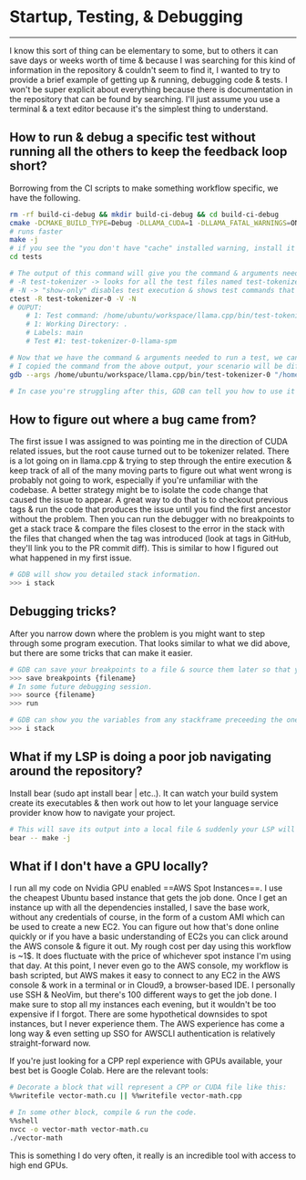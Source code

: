 # Startup, Testing, & Debugging
---
I know this sort of thing can be elementary to some, but to others it can save days or weeks worth of time & because I was searching for this kind of information in the repository & couldn't seem to find it, I wanted to try to provide a brief example of getting up & running, debugging code & tests. I won't be super explicit about everything because there is documentation in the repository that can be found by searching. I'll just assume you use a terminal & a text editor because it's the simplest thing to understand.

## How to run & debug a specific test without running all the others to keep the feedback loop short?
Borrowing from the CI scripts to make something workflow specific, we have the following.
```bash
rm -rf build-ci-debug && mkdir build-ci-debug && cd build-ci-debug
cmake -DCMAKE_BUILD_TYPE=Debug -DLLAMA_CUDA=1 -DLLAMA_FATAL_WARNINGS=ON .. && cd ..
# runs faster
make -j
# if you see the "you don't have "cache" installed warning, install it to save immense amounts of time!"
cd tests

# The output of this command will give you the command & arguments needed to run GDB.
# -R test-tokenizer -> looks for all the test files named test-tokenizer* (R=Regex)
# -N -> "show-only" disables test execution & shows test commands that you can feed to GDB.
ctest -R test-tokenizer-0 -V -N
# OUPUT:
    # 1: Test command: /home/ubuntu/workspace/llama.cpp/bin/test-tokenizer-0 "/home/ubuntu/workspace/llama.cpp/tests/../models/ggml-vocab-llama-spm.gguf"
    # 1: Working Directory: .
    # Labels: main
    # Test #1: test-tokenizer-0-llama-spm

# Now that we have the command & arguments needed to run a test, we can debug it with GDB.
# I copied the command from the above output, your scenario will be different.
gdb --args /home/ubuntu/workspace/llama.cpp/bin/test-tokenizer-0 "/home/ubuntu/workspace/llama.cpp/tests/../models/ggml-vocab-llama-spm.gguf"

# In case you're struggling after this, GDB can tell you how to use it (>>> help) & it can do incredible things like inspect the variables of any stackframe previous to the current one to help you see what's led to the issue. GDB also makes it easy to revisit a debugging session (see below).
```

## How to figure out where a bug came from?
The first issue I was assigned to was pointing me in the direction of CUDA related issues, but the root cause turned out to be tokenizer related. There is a lot going on in llama.cpp & trying to step through the entire execution & keep track of all of the many moving parts to figure out what went wrong is probably not going to work, especially if you're unfamiliar with the codebase. A better strategy might be to isolate the code change that caused the issue to appear. A great way to do that is to checkout previous tags & run the code that produces the issue until you find the first ancestor without the problem. Then you can run the debugger with no breakpoints to get a stack trace & compare the files closest to the error in the stack with the files that changed when the tag was introduced (look at tags in GitHub, they'll link you to the PR commit diff). This is similar to how I figured out what happened in my first issue.
```bash
# GDB will show you detailed stack information.
>>> i stack
```

## Debugging tricks?
After you narrow down where the problem is you might want to step through some program execution. That looks similar to what we did above, but there are some tricks that can make it easier.
```bash
# GDB can save your breakpoints to a file & source them later so that you can revisit a debugging session.
>>> save breakpoints {filename}
# In some future debugging session.
>>> source {filename}
>>> run

# GDB can show you the variables from any stackframe preceeding the one you're in currently.
>>> i stack
```

## What if my LSP is doing a poor job navigating around the repository?
Install bear (sudo apt install bear | etc..). It can watch your build system create its executables & then work out how to let your language service provider know how to navigate your project.
```bash
# This will save its output into a local file & suddenly your LSP will know how to GOTO DEFN or DECL, etc.
bear -- make -j
```
## What if I don't have a GPU locally?
I run all my code on Nvidia GPU enabled ==AWS Spot Instances==. I use the cheapest Ubuntu based instance that gets the job done. Once I get an instance up with all the dependencies installed, I save the base work, without any credentials of course, in the form of a custom AMI which can be used to create a new EC2. You can figure out how that's done online quickly or if you have a basic understanding of EC2s you can click around the AWS console & figure it out. My rough cost per day using this workflow is ~1$. It does fluctuate with the price of whichever spot instance I'm using that day. At this point, I never even go to the AWS console, my workflow is bash scripted, but AWS makes it easy to connect to any EC2 in the AWS console & work in a terminal or in Cloud9, a browser-based IDE. I personally use SSH & NeoVim, but there's 100 different ways to get the job done. I make sure to stop all my instances each evening, but it wouldn't be too expensive if I forgot. There are some hypothetical downsides to spot instances, but I never experience them. The AWS experience has come a long way & even setting up SSO for AWSCLI authentication is relatively straight-forward now.

If you're just looking for a CPP repl experience with GPUs available, your best bet is Google Colab. Here are the relevant tools:
```bash
# Decorate a block that will represent a CPP or CUDA file like this:
%%writefile vector-math.cu || %%writefile vector-math.cpp

# In some other block, compile & run the code.
%%shell
nvcc -o vector-math vector-math.cu
./vector-math
```
This is something I do very often, it really is an incredible tool with access to high end GPUs.
